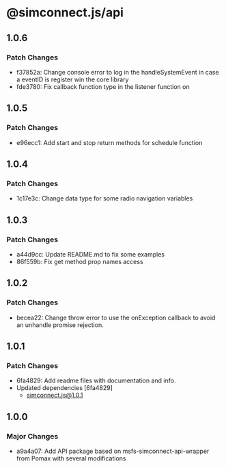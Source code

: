 # @simconnect.js/api

## 1.0.6

### Patch Changes

- f37852a: Change console error to log in the handleSystemEvent in case a eventID is register win the core library
- fde3780: Fix callback function type in the listener function on

## 1.0.5

### Patch Changes

- e96ecc1: Add start and stop return methods for schedule function

## 1.0.4

### Patch Changes

- 1c17e3c: Change data type for some radio navigation variables

## 1.0.3

### Patch Changes

- a44d9cc: Update README.md to fix some examples
- 86f559b: Fix get method prop names access

## 1.0.2

### Patch Changes

- becea22: Change throw error to use the onException callback to avoid an unhandle promise rejection.

## 1.0.1

### Patch Changes

- 6fa4829: Add readme files with documentation and info.
- Updated dependencies [6fa4829]
  - simconnect.js@1.0.1

## 1.0.0

### Major Changes

- a9a4a07: Add API package based on msfs-simconnect-api-wrapper from Pomax with several modifications
